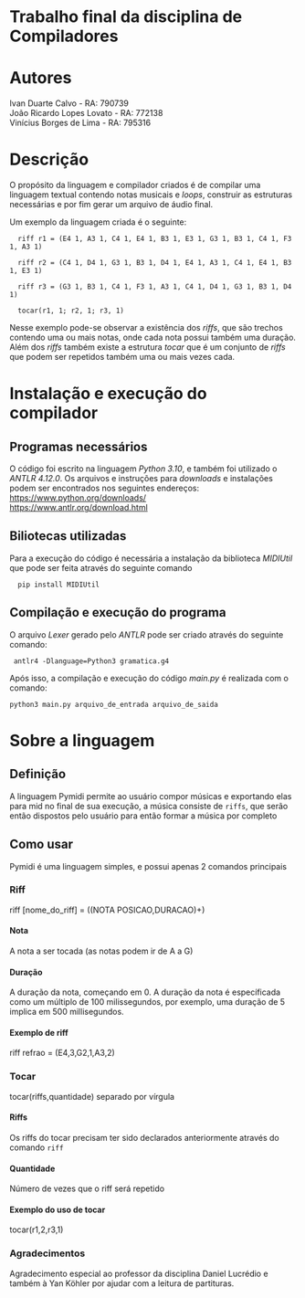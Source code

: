 # Trabalho final da disciplina de Compiladores

# Autores

  Ivan Duarte Calvo - RA: 790739  
  João Ricardo Lopes Lovato - RA: 772138  
  Vinícius Borges de Lima - RA: 795316  

# Descrição

  O propósito da linguagem e compilador criados é de compilar uma linguagem textual contendo notas musicais e *loops*, construir as estruturas necessárias e por fim gerar um arquivo de áudio final.

  Um exemplo da linguagem criada é o seguinte:
      
      riff r1 = (E4 1, A3 1, C4 1, E4 1, B3 1, E3 1, G3 1, B3 1, C4 1, F3 1, A3 1)

      riff r2 = (C4 1, D4 1, G3 1, B3 1, D4 1, E4 1, A3 1, C4 1, E4 1, B3 1, E3 1)

      riff r3 = (G3 1, B3 1, C4 1, F3 1, A3 1, C4 1, D4 1, G3 1, B3 1, D4 1)

      tocar(r1, 1; r2, 1; r3, 1)
  
  Nesse exemplo pode-se observar a existência dos *riffs*, que são trechos contendo uma ou mais notas, onde cada nota possui também uma duração. Além dos *riffs* também existe a estrutura *tocar* que é um conjunto de *riffs* que podem ser repetidos também uma ou mais vezes cada.

# Instalação e execução do compilador
## Programas necessários

  O código foi escrito na linguagem *Python 3.10*, e também foi utilizado o *ANTLR 4.12.0*. Os arquivos e instruções para *downloads* e instalações podem ser encontrados nos seguintes endereços:  
  https://www.python.org/downloads/  
  https://www.antlr.org/download.html
    

## Biliotecas utilizadas

  Para a execução do código é necessária a instalação da biblioteca *MIDIUtil* que pode ser feita através do seguinte comando
      
      pip install MIDIUtil

## Compilação e execução do programa
  
  O arquivo *Lexer* gerado pelo *ANTLR* pode ser criado através do seguinte comando:
     
     antlr4 -Dlanguage=Python3 gramatica.g4

Após isso, a compilação e execução do código *main.py* é realizada com o comando:

    python3 main.py arquivo_de_entrada arquivo_de_saida

# Sobre a linguagem

## Definição 
A linguagem Pymidi permite ao usuário compor músicas e exportando elas para mid no final de sua execução, a música consiste de `riffs`, que serão então dispostos pelo usuário para então formar a música por completo

## Como usar
Pymidi é uma linguagem simples, e possui apenas 2 comandos principais

### Riff
riff [nome_do_riff] = ((NOTA POSICAO,DURACAO)+)

#### Nota
A nota a ser tocada (as notas podem ir de A a G)

#### Duração 
A duração da nota, começando em 0. A duração da nota é específicada como um múltiplo de 100 milissegundos, por exemplo, uma duração de 5 implica em 500 millisegundos.

#### Exemplo de riff
riff refrao = (E4,3,G2,1,A3,2)

### Tocar
tocar(riffs,quantidade) separado por vírgula

#### Riffs
Os riffs do tocar precisam ter sido declarados anteriormente através do comando `riff`

#### Quantidade
Número de vezes que o riff será repetido
 
#### Exemplo do uso de tocar
tocar(r1,2,r3,1)

### Agradecimentos
Agradecimento especial ao professor da disciplina Daniel Lucrédio e também à Yan Köhler por ajudar com a leitura de partituras.





 
